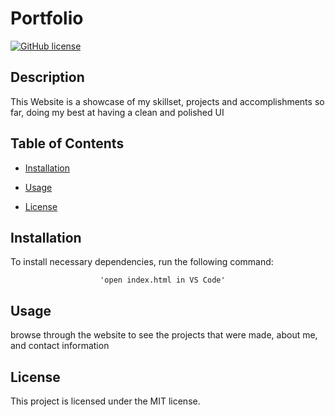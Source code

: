 
                    
# Portfolio
[![GitHub license](https://img.shields.io/badge/license-MIT-blue.svg)](https://github.com/cristianmontenegrop/portfolio)

## Description

This Website is a showcase of my skillset, projects and accomplishments so far, doing my best at having a clean and polished UI

## Table of Contents 

* [Installation](#installation)

* [Usage](#usage)

* [License](#license)

## Installation

To install necessary dependencies, run the following command:


                        
                        'open index.html in VS Code'
                    
                        

## Usage

browse through the website to see the projects that were made, about me, and contact information

## License

This project is licensed under the MIT license.
  


                    